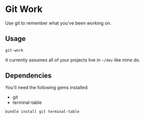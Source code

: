 # Git Work

Use git to remember what you've been working on.

## Usage

```bash
git-work
```

It currently assumes all of your projects live in `~/dev`
like mine do.

## Dependencies

You'll need the following gems installed:

* git
* terminal-table

```bash
bundle install git terminal-table
```
